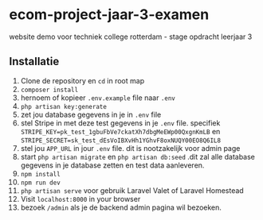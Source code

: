 # ecom-project-jaar-3-examen

website demo voor techniek college rotterdam - stage opdracht leerjaar 3

## Installatie

1. Clone de repository en `cd` in root map
1. `composer install`
1. hernoem of kopieer `.env.example` file naar `.env`
1. `php artisan key:generate`
1. zet jou database gegevens in je in `.env` file
1. stel Stripe in met deze test gegevens in je `.env` file. specifiek `STRIPE_KEY=pk_test_1gbuFbVe7ckatXh7dbgMeEWp00QxgnKmLB` en `STRIPE_SECRET=sk_test_dEsVoIBXvHh1YGhvF8oxNUQY00EO8Q6IL8`
1. stel jou `APP_URL` in jour `.env` file. dit is nootzakelijk voor admin page
1. start `php artisan migrate` en `php artisan db:seed` .dit zal alle database gegevens in je database zetten en test data aanleveren.
1. `npm install`
1. `npm run dev`
1. `php artisan serve` voor gebruik Laravel Valet of Laravel Homestead
1. Visit `localhost:8000` in your browser
1. bezoek `/admin` als je de backend admin pagina wil bezoeken.
